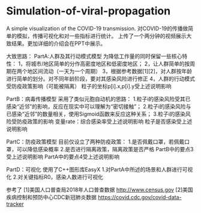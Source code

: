 # Simulation-of-viral-propagation
A simple visualization of the COVID-19 transmission.
对COVID-19的传播做简单的模拟，传播可视化和对一些指标进行统计。
上传了一个两分钟的视频展示大致结果。更加详细的介绍会在PPT中展示。

大致思路：
PartA:人群及其行动模式模型
  为降低工作量的同时保留一些核心特性：
  1，将城市/地区简单的分作高密度地区和低密度地区；
  2，让人群简单的按周期在两个地区间流动（一天为一个周期）
  3，根据参考数据[1][2]，对人群按年龄进行简单的划分。对不同年龄阶段，要对其感染风险进行修正
  4，人群的行动模式受防疫政策影响（可能被隔离）
  粒子的坐标p[i].x,p[i].y受上述说明影响

PartB：病毒传播模型
  采用了类似元胞自动机的思路：
  1.粒子i的感染风险受其已感染“近邻”的影响，反应在现实中可以理解为“密切接触”；
  2.粒子i的感染风险与已感染“近邻”的数量相关，使用Sigmoid函数来反应这种关系；
  3.粒子i的感染风险受防疫政策的影响
  变量rate：综合感染率受上述说明影响
  粒子是否感染受上述说明影响

PartC：防疫政策模型
  目前仅设立了两种防疫政策：
  1.是否佩戴口罩，若佩戴口罩，可以降低感染概率
  2.是否进行隔离政策，隔离政策是否严格
  PartB中的要点3受上述说明影响
  PartA中的要点4受上述说明影响
  
 PartD：可视化
  使用了C++图形库EasyX
  1.对PartA中所述的场景和人群进行可视化
  2.对关键指标R0，感染人数进行可视化

参考了
[1]美国人口普查局2018年人口普查数据 http://www.census.gov
[2]美国疾病控制和预防中心CDC新冠肺炎数据 https://covid.cdc.gov/covid-data-tracker


